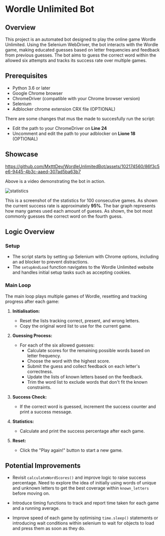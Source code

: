 # Wordle Unlimited Bot

## Overview

This project is an automated bot designed to play the online game Wordle Unlimited. Using the Selenium WebDriver, the bot interacts with the Wordle game, making educated guesses based on letter frequencies and feedback from previous guesses. The bot aims to guess the correct word within the allowed six attempts and tracks its success rate over multiple games.


## Prerequisites

- Python 3.6 or later
- Google Chrome browser
- ChromeDriver (compatible with your Chrome browser version)
- Selenium
- Adblocker chrome extension CRX file (OPTIONAL)

There are some changes that mus tbe made to succesfully run the script:
- Edit the path to your ChromeDriver on **Line 24**
- Uncomment and edit the path to your adblocker on **Lione 18** (OPTIONAL)

## Showcase

https://github.com/MxtttDev/WordleUnlimitedBot/assets/102174560/86f3c5e6-9445-4b3c-aaed-307ad5ba63b7

Above is a video demonstrating the bot in action.

![statistics](https://github.com/MxtttDev/WordleUnlimitedBot/assets/102174560/ae7084cb-d3bc-4b30-8507-c2b46ad92646)

This is a screenshot of the statistics for 100 consecutive games. As shown the current success rate is approximately **95%**.
The bar graph represents how many games used each amount of gueses. As shown, the bot most commonly guesses the correct word on the fourth guess.
## Logic Overview

### Setup

- The script starts by setting up Selenium with Chrome options, including an ad blocker to prevent distractions.
- The `setupAndLoad` function navigates to the Wordle Unlimited website and handles initial setup tasks such as accepting cookies.

### Main Loop

The main loop plays multiple games of Wordle, resetting and tracking progress after each game:

1. **Initialisation:**
    
    - Reset the lists tracking correct, present, and wrong letters.
    - Copy the original word list to use for the current game.
    
1. **Guessing Process:**
    
    - For each of the six allowed guesses:
        - Calculate scores for the remaining possible words based on letter frequency.
        - Choose the word with the highest score.
        - Submit the guess and collect feedback on each letter's correctness.
        - Update the lists of known letters based on the feedback.
        - Trim the word list to exclude words that don't fit the known constraints.
        
1. **Success Check:**
    
    - If the correct word is guessed, increment the success counter and print a success message.
    
1. **Statistics:**
    
    - Calculate and print the success percentage after each game.
    
1. **Reset:**
    
    - Click the "Play again!" button to start a new game.



## Potential Improvements

- Revisit `calculateWordScores()` and improve logic to raise success percentage. Need to explore the idea of initially using words of unique and unknown letters to get the best coverage within `known_letters` before moving on.

 - Introduce timing functions to track and report time taken for each game and a running average.

- Improve speed of each game by optimising `time.sleep()` statements or introducing wait conditions within selenium to wait for objects to load and press them as soon as they do.
